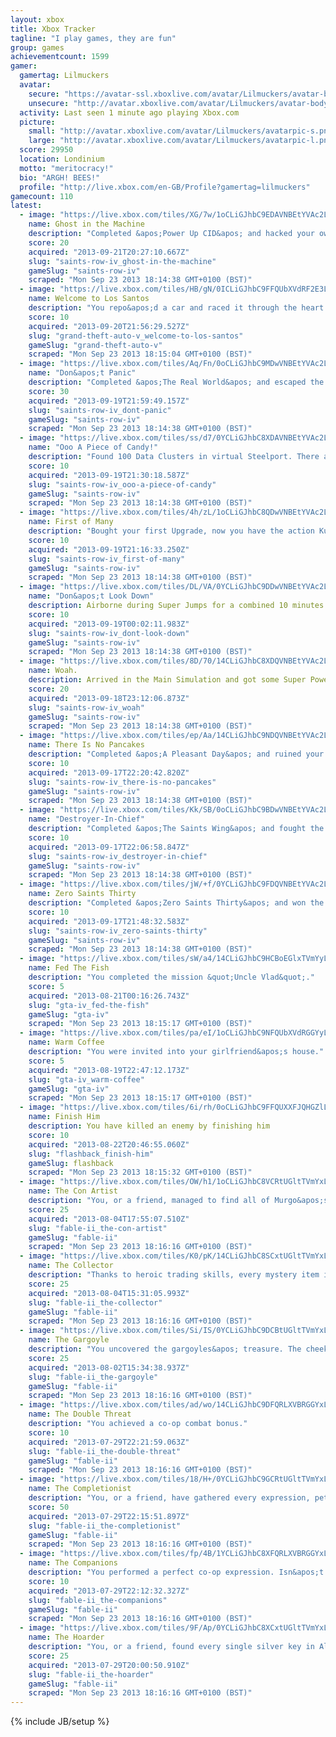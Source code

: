 ```yaml
---
layout: xbox
title: Xbox Tracker
tagline: "I play games, they are fun"
group: games
achievementcount: 1599
gamer: 
  gamertag: Lilmuckers
  avatar: 
    secure: "https://avatar-ssl.xboxlive.com/avatar/Lilmuckers/avatar-body.png"
    unsecure: "http://avatar.xboxlive.com/avatar/Lilmuckers/avatar-body.png"
  activity: Last seen 1 minute ago playing Xbox.com
  picture: 
    small: "http://avatar.xboxlive.com/avatar/Lilmuckers/avatarpic-s.png"
    large: "http://avatar.xboxlive.com/avatar/Lilmuckers/avatarpic-l.png"
  score: 29950
  location: Londinium
  motto: "meritocracy!"
  bio: "ARGH! BEES!"
  profile: "http://live.xbox.com/en-GB/Profile?gamertag=lilmuckers"
gamecount: 110
latest: 
  - image: "https://live.xbox.com/tiles/XG/7w/1oCLiGJhbC9EDAVNBEtYVAc2L2FjaC8wLzE2MAAAAADn5+f5325B.jpg"
    name: Ghost in the Machine
    description: "Completed &apos;Power Up CID&apos; and hacked your own CID."
    score: 20
    acquired: "2013-09-21T20:27:10.667Z"
    slug: "saints-row-iv_ghost-in-the-machine"
    gameSlug: "saints-row-iv"
    scraped: "Mon Sep 23 2013 18:14:38 GMT+0100 (BST)"
  - image: "https://live.xbox.com/tiles/HB/gN/0ICLiGJhbC9FFQUbXVdRF2E3L2FjaC8wLzEAAAAA5+fn-yIYBw==.jpg"
    name: Welcome to Los Santos
    description: "You repo&apos;d a car and raced it through the heart of a sun-soaked metropolis."
    score: 10
    acquired: "2013-09-20T21:56:29.527Z"
    slug: "grand-theft-auto-v_welcome-to-los-santos"
    gameSlug: "grand-theft-auto-v"
    scraped: "Mon Sep 23 2013 18:15:04 GMT+0100 (BST)"
  - image: "https://live.xbox.com/tiles/Aq/Fn/0oCLiGJhbC9MDwVNBEtYVAc2L2FjaC8wLzE1OAAAAADn5+f9SKEf.jpg"
    name: "Don&apos;t Panic"
    description: "Completed &apos;The Real World&apos; and escaped the simulation. Now what?"
    score: 30
    acquired: "2013-09-19T21:59:49.157Z"
    slug: "saints-row-iv_dont-panic"
    gameSlug: "saints-row-iv"
    scraped: "Mon Sep 23 2013 18:14:38 GMT+0100 (BST)"
  - image: "https://live.xbox.com/tiles/ss/d7/0YCLiGJhbC8XDAVNBEtYVAc2L2FjaC8wLzE2YwAAAADn5+f+VMev.jpg"
    name: "Ooo A Piece of Candy!"
    description: "Found 100 Data Clusters in virtual Steelport. There are so many more&hellip;"
    score: 10
    acquired: "2013-09-19T21:30:18.587Z"
    slug: "saints-row-iv_ooo-a-piece-of-candy"
    gameSlug: "saints-row-iv"
    scraped: "Mon Sep 23 2013 18:14:38 GMT+0100 (BST)"
  - image: "https://live.xbox.com/tiles/4h/zL/1oCLiGJhbC8QDwVNBEtYVAc2L2FjaC8wLzE1ZAAAAADn5+f55Bz-.jpg"
    name: First of Many
    description: "Bought your first Upgrade, now you have the action Kung Fu grip!"
    score: 10
    acquired: "2013-09-19T21:16:33.250Z"
    slug: "saints-row-iv_first-of-many"
    gameSlug: "saints-row-iv"
    scraped: "Mon Sep 23 2013 18:14:38 GMT+0100 (BST)"
  - image: "https://live.xbox.com/tiles/DL/VA/0YCLiGJhbC9DDwVNBEtYVAc2L2FjaC8wLzE1NwAAAADn5+f+b7UR.jpg"
    name: "Don&apos;t Look Down"
    description: Airborne during Super Jumps for a combined 10 minutes of gameplay.
    score: 10
    acquired: "2013-09-19T00:02:11.983Z"
    slug: "saints-row-iv_dont-look-down"
    gameSlug: "saints-row-iv"
    scraped: "Mon Sep 23 2013 18:14:38 GMT+0100 (BST)"
  - image: "https://live.xbox.com/tiles/8D/70/14CLiGJhbC8XDQVNBEtYVAc2L2FjaC8wLzE3YwAAAADn5+f42z7t.jpg"
    name: Woah.
    description: Arrived in the Main Simulation and got some Super Powers.
    score: 20
    acquired: "2013-09-18T23:12:06.873Z"
    slug: "saints-row-iv_woah"
    gameSlug: "saints-row-iv"
    scraped: "Mon Sep 23 2013 18:14:38 GMT+0100 (BST)"
  - image: "https://live.xbox.com/tiles/ep/Aa/14CLiGJhbC9NDQVNBEtYVAc2L2FjaC8wLzE3OQAAAADn5+f4NZBn.jpg"
    name: There Is No Pancakes
    description: "Completed &apos;A Pleasant Day&apos; and ruined your first virtual prison."
    score: 10
    acquired: "2013-09-17T22:20:42.820Z"
    slug: "saints-row-iv_there-is-no-pancakes"
    gameSlug: "saints-row-iv"
    scraped: "Mon Sep 23 2013 18:14:38 GMT+0100 (BST)"
  - image: "https://live.xbox.com/tiles/Kk/SB/0oCLiGJhbC9BDwVNBEtYVAc2L2FjaC8wLzE1NQAAAADn5+f9rkQ3.jpg"
    name: "Destroyer-In-Chief"
    description: "Completed &apos;The Saints Wing&apos; and fought the alien invasion as Commander-In-Chief."
    score: 10
    acquired: "2013-09-17T22:06:58.847Z"
    slug: "saints-row-iv_destroyer-in-chief"
    gameSlug: "saints-row-iv"
    scraped: "Mon Sep 23 2013 18:14:38 GMT+0100 (BST)"
  - image: "https://live.xbox.com/tiles/jW/+f/0YCLiGJhbC9FDQVNBEtYVAc2L2FjaC8wLzE3MQAAAADn5+f+sG+Q.jpg"
    name: Zero Saints Thirty
    description: "Completed &apos;Zero Saints Thirty&apos; and won the adulation of America."
    score: 10
    acquired: "2013-09-17T21:48:32.583Z"
    slug: "saints-row-iv_zero-saints-thirty"
    gameSlug: "saints-row-iv"
    scraped: "Mon Sep 23 2013 18:14:38 GMT+0100 (BST)"
  - image: "https://live.xbox.com/tiles/sW/a4/14CLiGJhbC9HCBoEGlxTVmYyL2FjaC8wLzIzAAAAAOfn5-iXZq0=.jpg"
    name: Fed The Fish
    description: "You completed the mission &quot;Uncle Vlad&quot;."
    score: 5
    acquired: "2013-08-21T00:16:26.743Z"
    slug: "gta-iv_fed-the-fish"
    gameSlug: "gta-iv"
    scraped: "Mon Sep 23 2013 18:15:17 GMT+0100 (BST)"
  - image: "https://live.xbox.com/tiles/pa/eI/1oCLiGJhbC9NFQUbXVdRGGYyL2FjaC8wLzkAAAAA5+fn+aenvg==.jpg"
    name: Warm Coffee
    description: "You were invited into your girlfriend&apos;s house."
    score: 5
    acquired: "2013-08-19T22:47:12.173Z"
    slug: "gta-iv_warm-coffee"
    gameSlug: "gta-iv"
    scraped: "Mon Sep 23 2013 18:15:17 GMT+0100 (BST)"
  - image: "https://live.xbox.com/tiles/6i/rh/0oCLiGJhbC9FFQUXXFJQHGZlL2FjaC8wLzEAAAAA5+fn-c4q8Q==.jpg"
    name: Finish Him
    description: You have killed an enemy by finishing him
    score: 10
    acquired: "2013-08-22T20:46:55.060Z"
    slug: "flashback_finish-him"
    gameSlug: flashback
    scraped: "Mon Sep 23 2013 18:15:32 GMT+0100 (BST)"
  - image: "https://live.xbox.com/tiles/OW/h1/1oCLiGJhbC8VCRtUGltTVmYxL2FjaC8wLzNhAAAAAOfn5-laaCU=.jpg"
    name: The Con Artist
    description: "You, or a friend, managed to find all of Murgo&apos;s statuettes. A career in swindling beckons."
    score: 25
    acquired: "2013-08-04T17:55:07.510Z"
    slug: "fable-ii_the-con-artist"
    gameSlug: "fable-ii"
    scraped: "Mon Sep 23 2013 18:16:16 GMT+0100 (BST)"
  - image: "https://live.xbox.com/tiles/K0/pK/14CLiGJhbC8SCxtUGltTVmYxL2FjaC8wLzFmAAAAAOfn5-hlSjc=.jpg"
    name: The Collector
    description: "Thanks to heroic trading skills, every mystery item in The Box of Secrets has been uncovered."
    score: 25
    acquired: "2013-08-04T15:31:05.993Z"
    slug: "fable-ii_the-collector"
    gameSlug: "fable-ii"
    scraped: "Mon Sep 23 2013 18:16:16 GMT+0100 (BST)"
  - image: "https://live.xbox.com/tiles/Si/IS/0YCLiGJhbC9DCBtUGltTVmYxL2FjaC8wLzI3AAAAAOfn5-49IlY=.jpg"
    name: The Gargoyle
    description: "You uncovered the gargoyles&apos; treasure. The cheeky rocks have mocked you for the last time."
    score: 25
    acquired: "2013-08-02T15:34:38.937Z"
    slug: "fable-ii_the-gargoyle"
    gameSlug: "fable-ii"
    scraped: "Mon Sep 23 2013 18:16:16 GMT+0100 (BST)"
  - image: "https://live.xbox.com/tiles/ad/wo/14CLiGJhbC9DFQRLXVBRGGYxL2FjaC8wLzcAAAAA5+fn+Afccg==.jpg"
    name: The Double Threat
    description: "You achieved a co-op combat bonus."
    score: 10
    acquired: "2013-07-29T22:21:59.063Z"
    slug: "fable-ii_the-double-threat"
    gameSlug: "fable-ii"
    scraped: "Mon Sep 23 2013 18:16:16 GMT+0100 (BST)"
  - image: "https://live.xbox.com/tiles/18/H+/0YCLiGJhbC9GCRtUGltTVmYxL2FjaC8wLzMyAAAAAOfn5-7Rwcs=.jpg"
    name: The Completionist
    description: "You, or a friend, have gathered every expression, pet trick and ability available. Such dedication."
    score: 50
    acquired: "2013-07-29T22:15:51.897Z"
    slug: "fable-ii_the-completionist"
    gameSlug: "fable-ii"
    scraped: "Mon Sep 23 2013 18:16:16 GMT+0100 (BST)"
  - image: "https://live.xbox.com/tiles/fp/4B/1YCLiGJhbC8XFQRLXVBRGGYxL2FjaC8wL2MAAAAA5+fn+i6eZQ==.jpg"
    name: The Companions
    description: "You performed a perfect co-op expression. Isn&apos;t it nice playing together?"
    score: 10
    acquired: "2013-07-29T22:12:32.327Z"
    slug: "fable-ii_the-companions"
    gameSlug: "fable-ii"
    scraped: "Mon Sep 23 2013 18:16:16 GMT+0100 (BST)"
  - image: "https://live.xbox.com/tiles/9F/Ap/0YCLiGJhbC8XCxtUGltTVmYxL2FjaC8wLzFjAAAAAOfn5-4GUOg=.jpg"
    name: The Hoarder
    description: "You, or a friend, found every single silver key in Albion. Some would call you obsessive. Not us."
    score: 25
    acquired: "2013-07-29T20:00:50.910Z"
    slug: "fable-ii_the-hoarder"
    gameSlug: "fable-ii"
    scraped: "Mon Sep 23 2013 18:16:16 GMT+0100 (BST)"
---
```

{% include JB/setup %}